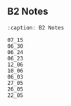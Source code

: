 ## B2 Notes

```{toctree}
:caption: B2 Notes

07_15
06_30
06_24
06_23
12_06
10_06
06_03
27_05
26_05
22_05
```